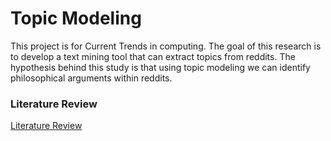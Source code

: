 # Topic Modeling

This project is for Current Trends in computing. The goal of this research is to develop a text mining tool that can extract topics from reddits. The hypothesis behind this study is that using topic modeling we can identify philosophical arguments within reddits.

### Literature Review

[Literature Review](https://www.researchgate.net/publication/354854228_Review_of_Topic_Modeling_Journals_I_READING_TEA_LEAVES_HOW_HUMANS_INTERPRET_TOPIC_MODELS)

